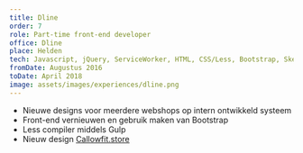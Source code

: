 ```yaml
---
title: Dline
order: 7
role: Part-time front-end developer
office: Dline
place: Helden
tech: Javascript, jQuery, ServiceWorker, HTML, CSS/Less, Bootstrap, Sketch, Git
fromDate: Augustus 2016
toDate: April 2018
image: assets/images/experiences/dline.png
---
```


- Nieuwe designs voor meerdere webshops op intern ontwikkeld systeem
- Front-end vernieuwen en gebruik maken van Bootstrap
- Less compiler middels Gulp
- Nieuw design [Callowfit.store](https://www.callowfit.store/nl)